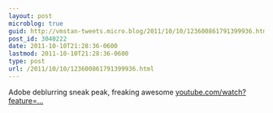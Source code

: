 ```yaml
---
layout: post
microblog: true
guid: http://vmstan-tweets.micro.blog/2011/10/10/123600861791399936.html
post_id: 3040222
date: 2011-10-10T21:28:36-0600
lastmod: 2011-10-10T21:28:36-0600
type: post
url: /2011/10/10/123600861791399936.html
---
```

Adobe deblurring sneak peak, freaking awesome <a href="http://www.youtube.com/watch?feature=player_embedded&v=xxjiQoTp864">youtube.com/watch?feature=…</a>
